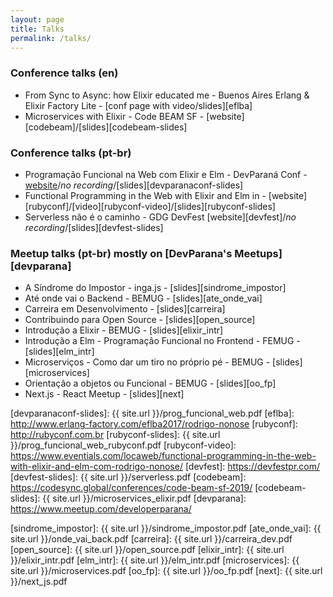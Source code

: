 ```yaml
---
layout: page
title: Talks
permalink: /talks/
---
```


### Conference talks (en)

- From Sync to Async: how Elixir educated me - Buenos Aires Erlang & Elixir Factory Lite - [conf page with video/slides][eflba]
- Microservices with Elixir - Code BEAM SF - [website][codebeam]/[slides][codebeam-slides]

### Conference talks (pt-br)

- Programação Funcional na Web com Elixir e Elm - DevParaná Conf - [website][devparanaconf]/_no recording_/[slides][devparanaconf-slides]
- Functional Programming in the Web with Elixir and Elm in - [website][rubyconf]/[video][rubyconf-video]/[slides][rubyconf-slides]
- Serverless não é o caminho - GDG DevFest [website][devfest]/_no recording_/[slides][devfest-slides]

### Meetup talks (pt-br) mostly on [DevParana's Meetups][devparana]

- A Síndrome do Impostor - inga.js - [slides][sindrome_impostor]
- Até onde vai o Backend - BEMUG - [slides][ate_onde_vai]
- Carreira em Desenvolvimento - [slides][carreira]
- Contribuindo para Open Source - [slides][open_source]
- Introdução a Elixir - BEMUG - [slides][elixir_intr]
- Introdução a Elm - Programação Funcional no Frontend - FEMUG - [slides][elm_intr]
- Microserviços - Como dar um tiro no próprio pé - BEMUG - [slides][microservices]
- Orientação a objetos ou Funcional - BEMUG - [slides][oo_fp]
- Next.js - React Meetup - [slides][next]

[devparanaconf]: http://www.devparana.org/conf/
[devparanaconf-slides]: {{ site.url }}/prog_funcional_web.pdf
[eflba]: http://www.erlang-factory.com/eflba2017/rodrigo-nonose
[rubyconf]: http://rubyconf.com.br
[rubyconf-slides]: {{ site.url }}/prog_funcional_web_rubyconf.pdf
[rubyconf-video]: https://www.eventials.com/locaweb/functional-programming-in-the-web-with-elixir-and-elm-com-rodrigo-nonose/
[devfest]: https://devfestpr.com/
[devfest-slides]: {{ site.url }}/serverless.pdf
[codebeam]: https://codesync.global/conferences/code-beam-sf-2019/
[codebeam-slides]: {{ site.url }}/microservices_elixir.pdf
[devparana]: https://www.meetup.com/developerparana/

[sindrome_impostor]: {{ site.url }}/sindrome_impostor.pdf
[ate_onde_vai]: {{ site.url }}/onde_vai_back.pdf
[carreira]: {{ site.url }}/carreira_dev.pdf
[open_source]: {{ site.url }}/open_source.pdf
[elixir_intr]: {{ site.url }}/elixir_intr.pdf
[elm_intr]: {{ site.url }}/elm_intr.pdf
[microservices]: {{ site.url }}/microservices.pdf
[oo_fp]: {{ site.url }}/oo_fp.pdf
[next]: {{ site.url }}/next_js.pdf
